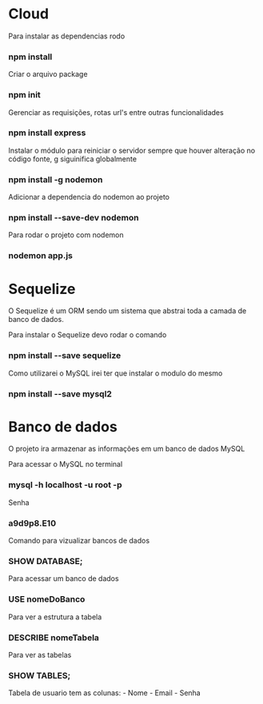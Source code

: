 # Cloud

Para instalar as dependencias rodo
### npm install

Criar o arquivo package 
### npm init

Gerenciar as requisições, rotas url's entre outras funcionalidades
### npm install express

Instalar o módulo para reiniciar o servidor sempre que houver alteração
no código fonte, g siguinifica globalmente
### npm install -g nodemon

Adicionar a dependencia do nodemon ao projeto
### npm install --save-dev nodemon

Para rodar o projeto com nodemon
### nodemon app.js



# Sequelize

O Sequelize é um ORM sendo um sistema que abstrai toda a camada de banco de dados.  

Para instalar o Sequelize devo rodar o comando 
### npm install --save sequelize

Como utilizarei o MySQL irei ter que instalar o modulo do mesmo
### npm install --save mysql2



# Banco de dados

O projeto ira armazenar as informações em um banco de dados MySQL

Para acessar o MySQL no terminal
### mysql -h localhost -u root -p

Senha
### a9d9p8.E10

Comando para vizualizar bancos de dados
### SHOW DATABASE;

Para acessar um banco de dados
### USE nomeDoBanco

Para ver a estrutura a tabela
### DESCRIBE nomeTabela

Para ver as tabelas
### SHOW TABLES;

Tabela de usuario tem as colunas:
    - Nome
    - Email
    - Senha    


